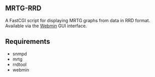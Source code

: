 ## MRTG-RRD

A FastCGI script for displaying MRTG graphs from data in RRD format.
Available via the [Webmin](http://www.webmin.com/) GUI interface.

## Requirements

- snmpd
- mrtg
- rrdtool 
- webmin
